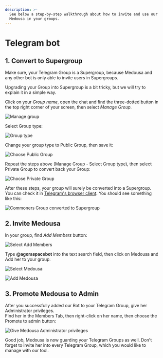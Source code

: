 ```yaml
---
description: >-
  See below a step-by-step walkthrough about how to invite and use our guardian
  Medousa in your groups.
---
```


# Telegram bot

## 1. Convert to Supergroup

Make sure, your Telegram Group is a Supergroup, because Medousa and any other bot is only able to invite users in Supergroups.

Upgrading your Group into Supergroup is a bit tricky, but we will try to explain it in a simple way.

Click on your _Group name_, open the chat and find the three-dotted button in the top right corner of your screen, then select _Manage Group_.

![Manage group](../../.gitbook/assets/image%20%286%29.png)

Select Group type:

![Group type](../../.gitbook/assets/image%20%2811%29.png)

Change your group type to Public Group, then save it:

![Choose Public Group](../../.gitbook/assets/image%20%281%29.png)

Repeat the steps above \(Manage Group - Select Group type\), then select Private Group to convert back your Group:

![Choose Private Group](../../.gitbook/assets/image%20%285%29.png)

After these steps, your group will surely be converted into a Supergroup. You can check it in [Telegram's browser client](https://web.telegram.org/). You should see something like this:  


![Commoners Group converted to Supergroup](../../.gitbook/assets/image%20%283%29.png)

## 2. Invite Medousa

In your group, find _Add Members_ button:

![Select Add Members](../../.gitbook/assets/image%20%2828%29.png)

Type **@agoraspacebot** into the text search field, then click on Medousa and Add her to your group:

![Select Medousa](../../.gitbook/assets/image%20%2820%29.png)

![Add Medousa](../../.gitbook/assets/image%20%2822%29.png)

## 3. Promote Medousa to Admin

After you successfully added our Bot to your Telegram Group, give her Administrator privileges.  
Find her in the Members Tab, then right-click on her name, then choose the Promote to admin button: 

![Give Medousa Administrator privileges](../../.gitbook/assets/image%20%2815%29.png)

Good job, Medousa is now guarding your Telegram Groups as well. Don't forget to invite her into every Telegram Group, which you would like to manage with our tool.

